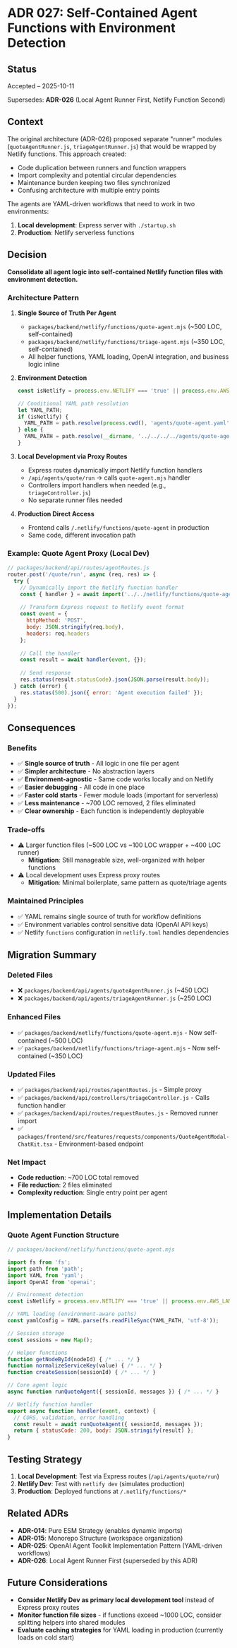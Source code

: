# ADR 027: Self-Contained Agent Functions with Environment Detection

## Status

Accepted – 2025-10-11

Supersedes: **ADR-026** (Local Agent Runner First, Netlify Function Second)

## Context

The original architecture (ADR-026) proposed separate "runner" modules (`quoteAgentRunner.js`, `triageAgentRunner.js`) that would be wrapped by Netlify functions. This approach created:
- Code duplication between runners and function wrappers
- Import complexity and potential circular dependencies
- Maintenance burden keeping two files synchronized
- Confusing architecture with multiple entry points

The agents are YAML-driven workflows that need to work in two environments:
1. **Local development**: Express server with `./startup.sh`
2. **Production**: Netlify serverless functions

## Decision

**Consolidate all agent logic into self-contained Netlify function files with environment detection.**

### Architecture Pattern

1. **Single Source of Truth Per Agent**
   - `packages/backend/netlify/functions/quote-agent.mjs` (~500 LOC, self-contained)
   - `packages/backend/netlify/functions/triage-agent.mjs` (~350 LOC, self-contained)
   - All helper functions, YAML loading, OpenAI integration, and business logic inline

2. **Environment Detection**
   ```javascript
   const isNetlify = process.env.NETLIFY === 'true' || process.env.AWS_LAMBDA_FUNCTION_NAME;
   
   // Conditional YAML path resolution
   let YAML_PATH;
   if (isNetlify) {
     YAML_PATH = path.resolve(process.cwd(), 'agents/quote-agent.yaml');
   } else {
     YAML_PATH = path.resolve(__dirname, '../../../../agents/quote-agent.yaml');
   }
   ```

3. **Local Development via Proxy Routes**
   - Express routes dynamically import Netlify function handlers
   - `/api/agents/quote/run` → calls `quote-agent.mjs` handler
   - Controllers import handlers when needed (e.g., `triageController.js`)
   - No separate runner files needed

4. **Production Direct Access**
   - Frontend calls `/.netlify/functions/quote-agent` in production
   - Same code, different invocation path

### Example: Quote Agent Proxy (Local Dev)

```javascript
// packages/backend/api/routes/agentRoutes.js
router.post('/quote/run', async (req, res) => {
  try {
    // Dynamically import the Netlify function handler
    const { handler } = await import('../../netlify/functions/quote-agent.mjs');
    
    // Transform Express request to Netlify event format
    const event = {
      httpMethod: 'POST',
      body: JSON.stringify(req.body),
      headers: req.headers
    };
    
    // Call the handler
    const result = await handler(event, {});
    
    // Send response
    res.status(result.statusCode).json(JSON.parse(result.body));
  } catch (error) {
    res.status(500).json({ error: 'Agent execution failed' });
  }
});
```

## Consequences

### Benefits
- ✅ **Single source of truth** - All logic in one file per agent
- ✅ **Simpler architecture** - No abstraction layers
- ✅ **Environment-agnostic** - Same code works locally and on Netlify
- ✅ **Easier debugging** - All code in one place
- ✅ **Faster cold starts** - Fewer module loads (important for serverless)
- ✅ **Less maintenance** - ~700 LOC removed, 2 files eliminated
- ✅ **Clear ownership** - Each function is independently deployable

### Trade-offs
- ⚠️ Larger function files (~500 LOC vs ~100 LOC wrapper + ~400 LOC runner)
  - **Mitigation**: Still manageable size, well-organized with helper functions
- ⚠️ Local development uses Express proxy routes
  - **Mitigation**: Minimal boilerplate, same pattern as quote/triage agents

### Maintained Principles
- ✅ YAML remains single source of truth for workflow definitions
- ✅ Environment variables control sensitive data (OpenAI API keys)
- ✅ Netlify `functions` configuration in `netlify.toml` handles dependencies

## Migration Summary

### Deleted Files
- ❌ `packages/backend/api/agents/quoteAgentRunner.js` (~450 LOC)
- ❌ `packages/backend/api/agents/triageAgentRunner.js` (~250 LOC)

### Enhanced Files
- ✅ `packages/backend/netlify/functions/quote-agent.mjs` - Now self-contained (~500 LOC)
- ✅ `packages/backend/netlify/functions/triage-agent.mjs` - Now self-contained (~350 LOC)

### Updated Files
- ✅ `packages/backend/api/routes/agentRoutes.js` - Simple proxy
- ✅ `packages/backend/api/controllers/triageController.js` - Calls function handler
- ✅ `packages/backend/api/routes/requestRoutes.js` - Removed runner import
- ✅ `packages/frontend/src/features/requests/components/QuoteAgentModal-ChatKit.tsx` - Environment-based endpoint

### Net Impact
- **Code reduction**: ~700 LOC total removed
- **File reduction**: 2 files eliminated
- **Complexity reduction**: Single entry point per agent

## Implementation Details

### Quote Agent Function Structure
```javascript
// packages/backend/netlify/functions/quote-agent.mjs

import fs from 'fs';
import path from 'path';
import YAML from 'yaml';
import OpenAI from 'openai';

// Environment detection
const isNetlify = process.env.NETLIFY === 'true' || process.env.AWS_LAMBDA_FUNCTION_NAME;

// YAML loading (environment-aware paths)
const yamlConfig = YAML.parse(fs.readFileSync(YAML_PATH, 'utf-8'));

// Session storage
const sessions = new Map();

// Helper functions
function getNodeById(nodeId) { /* ... */ }
function normalizeServiceKey(value) { /* ... */ }
function createSession(sessionId) { /* ... */ }

// Core agent logic
async function runQuoteAgent({ sessionId, messages }) { /* ... */ }

// Netlify function handler
export async function handler(event, context) {
  // CORS, validation, error handling
  const result = await runQuoteAgent({ sessionId, messages });
  return { statusCode: 200, body: JSON.stringify(result) };
}
```

## Testing Strategy

1. **Local Development**: Test via Express routes (`/api/agents/quote/run`)
2. **Netlify Dev**: Test with `netlify dev` (simulates production)
3. **Production**: Deployed functions at `/.netlify/functions/*`

## Related ADRs

- **ADR-014**: Pure ESM Strategy (enables dynamic imports)
- **ADR-015**: Monorepo Structure (workspace organization)
- **ADR-025**: OpenAI Agent Toolkit Implementation Pattern (YAML-driven workflows)
- **ADR-026**: Local Agent Runner First (superseded by this ADR)

## Future Considerations

- **Consider Netlify Dev as primary local development tool** instead of Express proxy routes
- **Monitor function file sizes** - if functions exceed ~1000 LOC, consider splitting helpers into shared modules
- **Evaluate caching strategies** for YAML loading in production (currently loads on cold start)
